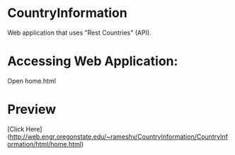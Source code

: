 # CountryInformation
Web application that uses "Rest Countries" (API).

# Accessing Web Application:
Open home.html

# Preview
[Click Here] (http://web.engr.oregonstate.edu/~rameshv/CountryInformation/CountryInformation/html/home.html)

